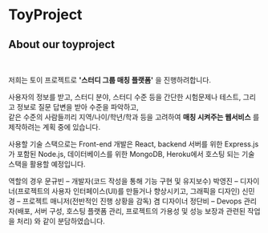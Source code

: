 # ToyProject

## About our toyproject
</br>

저희는 토이 프로젝트로 **'스터디 그룹 매칭 플랫폼'** 을 진행하려합니다.

사용자의 정보를 받고, 스터디 분야, 스터디 수준 등을 간단한 시험문제나 테스트, 그리고 정보로 질문 답변을 받아 수준을 파악하고, </br>같은 수준의 사람들끼리 지역/나이/학년/학과 등을 고려하여
**매칭 시켜주는 웹서비스** 를 제작하려는 계획 중에 있습니다.


사용할 기술 스택으로는 Front-end 개발은 React, backend 서버를 위한 Express.js가 포함된 Node.js, 데이터베이스를 위한 MongoDB, Heroku에서 호스팅 되는 기술 스택을 활용할 예정입니다. 

역할의 경우 
문규빈 – 개발자(코드 작성을 통해 기능 구현 및 유지보수)
박영진 – 디자이너(프로젝트의 사용자 인터페이스(UI)를 만들거나 향상시키고, 그래픽을 디자인)
신민경 – 프로젝트 매니저(전반적인 진행 상황을 감독) 겸 디자이너
정단비 – Devops 관리자(배포, 서버 구성, 호스팅 플랫폼 관리, 프로젝트의 가용성 및 성능 보장과 관련된 작업을 처리)
와 같이 분담하였습니다.
